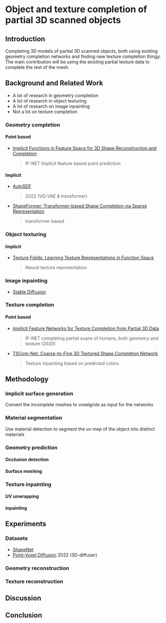 # Object and texture completion of partial 3D scanned objects

## Introduction

Completing 3D models of partial 3D scanned objects, both using existing geometry completion networks and finding new texture completion thingy. The main contribution will be using the existing partial texture data to complete the rest of the mesh.

## Background and Related Work

- A lot of research in geometry completion
- A lot of research in object texturing
- A lot of research on image inpainting
- Not a lot on texture completion

### Geometry completion

#### Point based
- [Implicit Functions in Feature Space for 3D Shape Reconstruction and Completion](https://github.com/jchibane/if-net)
    > IF-NET Implicit feature based point prediction

#### Implicit
- [AutoSDF](https://github.com/yccyenchicheng/AutoSDF) 
    > 2022 (VQ-VAE & transformer)
- [ShapeFormer: Transformer-based Shape Completion via Sparse Representation](https://github.com/qheldiv/shapeformer)
    > transformer based 

### Object texturing

#### Implicit
- [Texture Fields: Learning Texture Representations in Function Space](https://doi.org/10.48550/arXiv.1905.07259)
    > Neural texture representation 

### Image inpainting

- [Stable Diffusion](https://github.com/Stability-AI/generative-models)

### Texture completion

#### Point based
- [Implicit Feature Networks for Texture Completion from Partial 3D Data](https://github.com/jchibane/if-net_texture)
    > IF-NET completing partial scans of humans, both geometry and texture (2020)

- [TSCom-Net: Coarse-to-Fine 3D Textured Shape Completion Network](https://doi.org/10.48550/arXiv.2208.08768)
    > Texture inpainting based on predicted colors


## Methodology

### Implicit surface generation
Convert the incomplete meshes to voxelgrids as input for the networks

### Material segmentation
Use material detection to segment the uv mep of the object into distinct materials

### Geometry prediction

#### Occlusion detection

#### Surface meshing

### Texture inpainting

#### UV unwrapping

#### inpainting

## Experiments

### Datasets

- [ShapeNet](https://shapenet.org/)
- [Point-Voxel Diffusion](https://github.com/alexzhou907/PVD) 2022 (3D-diffuser)

### Geometry reconstruction

### Texture reconstruction

## Discussion

## Conclusion